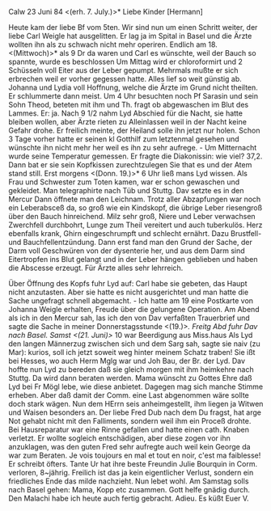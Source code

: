  Calw 23 Juni 84
 <(erh. 7. July.)>*
Liebe Kinder [Hermann]

Heute kam der liebe Bf vom 5ten. Wir sind nun um einen Schritt weiter, der liebe Carl Weigle hat ausgelitten. Er lag ja im Spital in Basel und die Ärzte wollten ihn als zu schwach nicht mehr operiren. Endlich am 18. <(Mittwoch)>* als 9 Dr da waren und Carl es wünschte, weil der Bauch so spannte, wurde es beschlossen Um Mittag wird er chloroformirt und 2 Schüsseln voll Eiter aus der Leber gepumpt. Mehrmals mußte er sich erbrechen weil er vorher gegessen hatte. Alles lief so weit günstig ab. Johanna und Lydia voll Hoffnung, welche die Ärzte im Grund nicht theilten. Er schlummerte dann meist. Um 4 Uhr besuchten noch Pf Sarasin und sein Sohn Theod, beteten mit ihm und Th. fragt ob abgewaschen im Blut des Lammes. Er: ja. Nach 9 1/2 nahm Lyd Abschied für die Nacht, sie hatte bleiben wollen, aber Ärzte rieten zu Alleinlassen weil in der Nacht keine Gefahr drohe. Er freilich meinte, der Heiland solle ihn jetzt nur holen. Schon 3 Tage vorher hatte er seinen kl Gotthilf zum letztenmal gesehen und wünschte ihn nicht mehr her weil es ihn zu sehr aufrege. - Um Mitternacht wurde seine Temperatur gemessen. Er fragte die Diakonissin: wie viel? 37,2. Dann bat er sie sein Kopfkissen zurechtzulegen Sie that es und der Atem stand still. Erst morgens <(Donn. 19.)>* 6 Uhr ließ mans Lyd wissen. Als Frau und Schwester zum Toten kamen, war er schon gewaschen und gekleidet. Man telegraphirte nach Tüb und Stuttg. Dav setzte es in den Mercur Dann öffnete man den Leichnam. Trotz aller Abzapfungen war noch ein Leberabsceß da, so groß wie ein Kindskopf, die übrige Leber riesengroß über den Bauch hinreichend. Milz sehr groß, Niere und Leber verwachsen Zwerchfell durchbohrt, Lunge zum Theil vereitert und auch tuberkulös. Herz ebenfalls krank, Ghirn eingeschrumpft und schlecht ernährt. Dazu Brustfell- und Bauchfellentzündung. Dann erst fand man den Grund der Sache, der Darm voll Geschwüren von der dysenterie her, und aus dem Darm sind Eitertropfen ins Blut gelangt und in der Leber hängen geblieben und haben die Abscesse erzeugt. Für Ärzte alles sehr lehrreich.

Über Öffnung des Kopfs fuhr Lyd auf: Carl habe sie gebeten, das Haupt nicht anzutasten. Aber sie hatte es nicht ausgerichtet und man hatte die Sache ungefragt schnell abgemacht. - Ich hatte am 19 eine Postkarte von Johanna Weigle erhalten, Freude über die gelungene Operation. Am Abend als ich in den Mercur sah, las ich den von Dav verfaßten Trauerbrief und sagte die Sache in meiner Donnerstagsstunde <(19.)>*. Freitg Abd fuhr Dav nach Basel. Samst <(21. Juni)>* 10 war Beerdigung aus Miss.haus Als Lyd den langen Männerzug zwischen sich und dem Sarg sah, sagte sie naiv (zu Mar): kurios, soll ich jetzt soweit weg hinter meinem Schatz traben! Sie ißt bei Hesses, wo auch Herm Mglg war und Joh Bau, der Br. der Lyd. Dav hoffte nun Lyd zu bereden daß sie gleich morgen mit ihm heimkehre nach Stuttg. Da wird dann beraten werden. Mama wünscht zu Gottes Ehre daß Lyd bei Fr Mögl lebe, wie diese anbietet. Dagegen mag sich manche Stimme erheben. Aber daß damit der Comm. eine Last abgenommen wäre sollte doch stark wägen. Nun dem HErrn seis anheimgestellt, ihm liegen ja Witwen und Waisen besonders an. 
Der liebe Fred Dub nach dem Du fragst, hat arge Not gehabt nicht mit den Falliments, sondern weil ihm ein Proceß drohte. Bei Hausreparatur war eine Rinne gefallen und hatte einen cath. Knaben verletzt. Er wollte sogleich entschädigen, aber diese zogen vor ihn anzuklagen, was den guten Fred sehr aufregte auch weil kein George da war zum Beraten. Je vois toujours en mal et tout en noir, c'est ma faiblesse! Er schreibt öfters. Tante Ur hat ihre beste Freundin Julie Bourquin in Corm. verloren, 8~jährig. Freilich ist das ja kein eigentlicher Verlust, sondern ein friedliches Ende das milde nachzieht. Nun lebet wohl. Am Samstag solls nach Basel gehen: Mama, Kopp etc zusammen. Gott helfe gnädig durch. Den Malachi habe ich heute auch fertig gebracht. Adieu.
 Es küßt Euer V.
